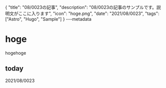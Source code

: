 {
  "title": "08/0023の記事",
  "description": "08/0023の記事のサンプルです。説明文がここに入ります",
  "icon": "hoge.png",
  "date": "2021/08/0023",
  "tags": ["Astro", "Hugo", "Sample"]
}
---metadata

# hoge
hogehoge

## today
2021/08/0023